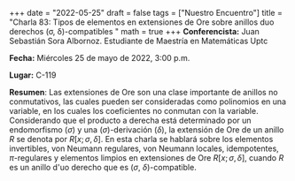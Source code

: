 +++
date  = "2022-05-25"
draft = false
tags  = ["Nuestro Encuentro"]
title = "Charla 83: Tipos de elementos en extensiones de Ore sobre anillos duo derechos (σ, δ)-compatibles "
math  = true
+++
**Conferencista:** Juan Sebastián Sora Albornoz. Estudiante de Maestría en Matemáticas Uptc

**Fecha:** Miércoles 25 de mayo de 2022, 3:00 p.m.

**Lugar:** C-119 

**Resumen**: Las extensiones de Ore son una clase importante de anillos no conmutativos, las cuales pueden ser consideradas como polinomios en una variable, en los cuales los coeficientes no conmutan con la variable. Considerando que el producto a derecha está determinado por un endomorfismo 
$(\sigma)$ y una $(\sigma)$-derivación $(\delta)$,  la extensión de Ore de un anillo $R$ se denota por $R[x; \sigma,\delta]$. En esta charla se hablará sobre los elementos invertibles, von Neumann regulares, von Neumann locales, idempotentes, $\pi$-regulares y elementos limpios en extensiones de Ore $R[x; \sigma,\delta]$, cuando $R$ es un anillo d\'uo derecho que es ($\sigma$, $\delta$)-compatible.
